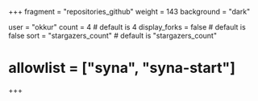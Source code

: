 +++
fragment = "repositories_github"
weight = 143
background = "dark"

user = "okkur"
count = 4 # default is 4
display_forks = false # default is false
sort = "stargazers_count" # default is "stargazers_count"
# allowlist = ["syna", "syna-start"]
+++

